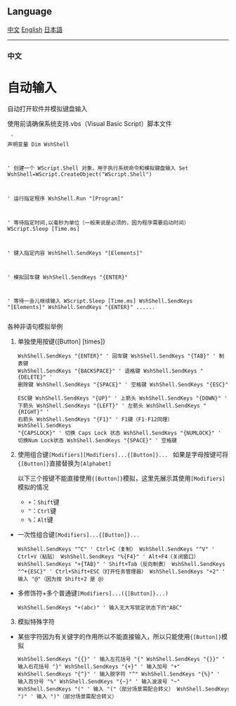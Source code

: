 
## Language
[中文](#中文)
[English](#english)
[日本語](#日本語)

---
### 中文
# 自动输入

自动打开软件并模拟键盘输入

使用前请确保系统支持.vbs（Visual Basic Script）脚本文件

<code class="language-vba" style="font-family: monospace"><pre>
' 声明变量
Dim WshShell 

' 创建一个 WScript.Shell 对象，用于执行系统命令和模拟键盘输入
Set WshShell=WScript.CreateObject("WScript.Shell") 

' 运行指定程序
WshShell.Run "[Program]"

' 等待指定时间,以毫秒为单位（一般来说是必须的，因为程序需要启动时间）
WScript.Sleep [Time.ms]

' 键入指定内容
WshShell.SendKeys "[Elements]"

' 模拟回车键
WshShell.SendKeys "{ENTER}"

' 等待一会儿继续输入
WScript.Sleep [Time.ms]
WshShell.SendKeys "[Elements]"
WshShell.SendKeys "{ENTER}"
......
</pre></code>
各种非语句模拟举例  
1. 单独使用按键{[Button] [times]}
<code class="language-vba" style="font-family: monospace"><pre>
WshShell.SendKeys "{ENTER}"                 ' 回车键
WshShell.SendKeys "{TAB}"                   ' 制表键
WshShell.SendKeys "{BACKSPACE}"             ' 退格键
WshShell.SendKeys "{DELETE}"                ' 删除键
WshShell.SendKeys "{SPACE}"                 ' 空格键
WshShell.SendKeys "{ESC}"                   ' ESC键
WshShell.SendKeys "{UP}"                    ' 上箭头
WshShell.SendKeys "{DOWN}"                  ' 下箭头
WshShell.SendKeys "{LEFT}"                  ' 左箭头
WshShell.SendKeys "{RIGHT}"                 ' 右箭头
WshShell.SendKeys "{F1}"                    ' F1键（F1-F12同理）
WshShell.SendKeys "{CAPSLOCK}"              ' 切换 Caps Lock 状态
WshShell.SendKeys "{NUMLOCK}"               ' 切换Num Lock状态
WshShell.SendKeys "{SPACE}"                 ' 空格键
</pre></code>

2. 使用组合键`[Modifiers][Modifiers]...{[Button]}... `
如果是字母按键可将`{[Button]}`直接替换为`[Alphabet]`

    以下三个按键不能直接使用`{[Button]}`模拟，这里先展示其使用`[Modifiers]`模拟的情况
    * `+`：`Shift`键
    * `^`：`Ctrl`键
    * `%`：`Alt`键

  * 一次性组合键`[Modifiers]...{[Button]}... `
<code class="language-vba" style="font-family: monospace"><pre>
WshShell.SendKeys "^C"                      ' Ctrl+C（复制）
WshShell.SendKeys "^V"                      ' Ctrl+V（粘贴）
WshShell.SendKeys "%{F4}"                   ' Alt+F4（关闭窗口）
WshShell.SendKeys "+{TAB}"                  ' Shift+Tab（反向制表）
WshShell.SendKeys "^+{ESC}"                 ' Ctrl+Shift+ESC（打开任务管理器）
WshShell.SendKeys "+2"                      ' 输入 "@"（因为按 Shift+2 是 @）
</pre></code>


  * 多修饰符+多个普通键`[Modifiers]...({[Button]}...) `
<code class="language-vba" style="font-family: monospace"><pre>
WshShell.SendKeys "+(abc)"                  ' 输入无大写锁定状态下的"ABC"
</pre></code>

3. 模拟特殊字符
* 某些字符因为有关键字的作用所以不能直接输入，所以只能使用`{[Button]}`模拟
<code class="language-vba" style="font-family: monospace"><pre>
WshShell.SendKeys "{{}"                    ' 输入左花括号 "{"
WshShell.SendKeys "{}}"                    ' 输入右花括号 "}"
WshShell.SendKeys "{+}"                    ' 输入加号 "+"
WshShell.SendKeys "{^}"                    ' 输入脱字符 "^"
WshShell.SendKeys "{%}"                    ' 输入百分号 "%"
WshShell.SendKeys "{~}"                    ' 输入波浪号 "~"
WshShell.SendKeys "\("                     ' 输入 "("（部分场景需配合转义）
WshShell.SendKeys "\)"                     ' 输入 ")"（部分场景需配合转义）
</pre></code>